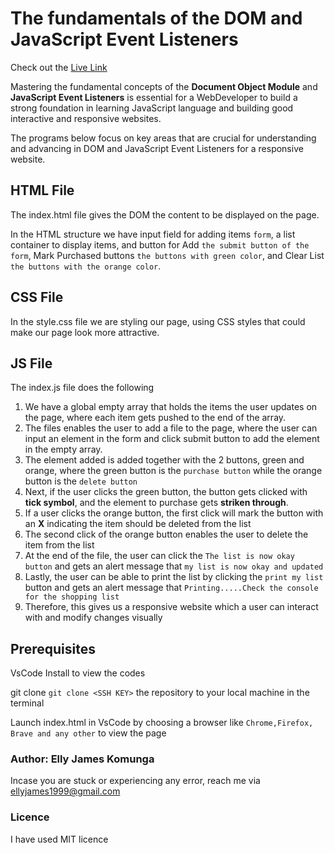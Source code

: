 # The fundamentals of the DOM and JavaScript Event Listeners
Check out the  [Live Link](https://elly-james.github.io/code-challenge-week2/)

Mastering the fundamental concepts of the **Document Object Module** and **JavaScript Event Listeners** is essential for a WebDeveloper to build a strong foundation in learning JavaScript language and building good interactive and responsive websites.

The programs below focus on key areas that are crucial for understanding and advancing in DOM and  JavaScript Event Listeners for a responsive website.

## HTML File
The index.html file gives the DOM the content to be displayed on the page.
 
In the HTML structure we have input field for adding items ``form``, a list container to display items, and button for Add ``the submit button of the form``, Mark Purchased buttons ``the buttons with green color``, and Clear List ``the buttons with the orange color``.

## CSS File
In the style.css file we are styling our page, using CSS styles that could make our page look more attractive.

## JS File
The index.js file does the following

1. We have a global empty array that holds the items the user updates on the page, where each item gets pushed to the end of the array.
2. The files enables the user to add a file to the page, where the user can input an element in the form and click submit button to add the element in the empty array.
3. The element added is added together with the 2 buttons, green and orange, where the green button is the ``purchase button`` while the orange button is the ``delete button``
4. Next, if the user clicks the green button, the button gets clicked with **tick symbol**, and the element to purchase gets **striken through**.
5. If a user clicks the orange button, the first click will mark the button with an **X** indicating the item should be deleted from the list
6. The second click of the orange button enables the user to delete the item from the list
7. At the end of the file, the user can click the ``The list is now okay button``  and gets an alert message that ``my list is now okay and updated``
8. Lastly, the user can be able to print the list by clicking the ``print my list`` button  and gets an alert message that ``Printing.....Check the console for the shopping list``
9. Therefore, this gives us a responsive website which a user can interact with and modify changes visually


## Prerequisites   

VsCode Install to view the codes

git clone ````git clone <SSH KEY>```` the repository to your local machine in the terminal

Launch index.html in VsCode by choosing a browser like ```Chrome,Firefox, Brave and any other``` to view the page


### Author: Elly James Komunga
Incase you are stuck or experiencing any error, reach me via ellyjames1999@gmail.com

### Licence 
I have used MIT licence
